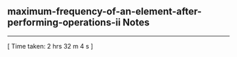 <h2>maximum-frequency-of-an-element-after-performing-operations-ii Notes</h2><hr>[ Time taken: 2 hrs 32 m 4 s ]